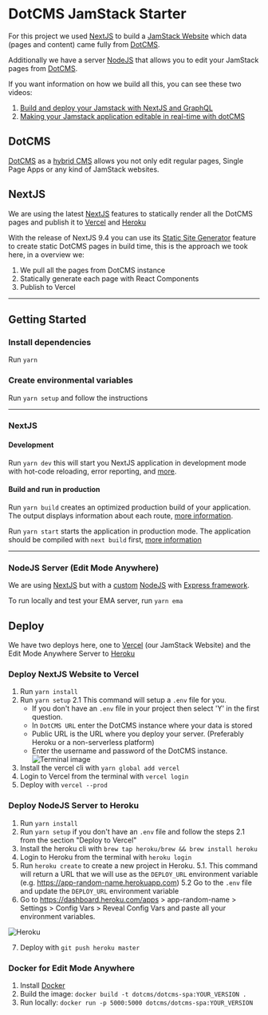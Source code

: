 # DotCMS JamStack Starter
For this project we used [NextJS](https://nextjs.org/) to build a [JamStack Website](https://jamstack.org/) which data (pages and content) came fully from [DotCMS](https://dotcms.com).

Additionally we have a server [NodeJS](https://nodejs.org/) that allows you to edit your JamStack pages from [DotCMS](https://dotcms.com).

If you want information on how we build all this, you can see these two videos:

1. [Build and deploy your Jamstack with NextJS and GraphQL](https://www.youtube.com/watch?v=zy7xr7TcqUo)
2. [Making your Jamstack application editable in real-time with dotCMS](https://www.youtube.com/watch?v=3vjdxjfkZRQ)

## DotCMS
[DotCMS](https://dotcms.com) as a [hybrid CMS](https://dotcms.com/product/hybrid-cms) allows you not only edit regular pages, Single Page Apps or any kind of JamStack websites.

## NextJS
We are using the latest [NextJS](https://nextjs.org/) features to statically render all the DotCMS pages and publish it to [Vercel](https://vercel.com) and [Heroku](https://heroku.com)

With the release of NextJS 9.4 you can use its [Static Site Generator](https://nextjs.org/blog/next-9-3#next-gen-static-site-generation-ssg-support) feature to create static DotCMS pages in build time, this is the approach we took here, in a overview we:

1. We pull all the pages from DotCMS instance
2. Statically generate each page with React Components
3. Publish to Vercel

----------------------------

## Getting Started

### Install dependencies
Run `yarn`

### Create environmental variables
Run `yarn setup` and follow the instructions

----------------------------

### NextJS

#### Development
Run `yarn dev` this will start you NextJS application in development mode with hot-code reloading, error reporting, and [more](https://nextjs.org/docs/api-reference/cli#development).

#### Build and run in production

Run `yarn build` creates an optimized production build of your application. The output displays information about each route, [more information](https://nextjs.org/docs/api-reference/cli#build).

Run `yarn start` starts the application in production mode. The application should be compiled with `next build` first, [more information](https://nextjs.org/docs/api-reference/cli#production)

----------------------------

### NodeJS Server (Edit Mode Anywhere)

We are using [NextJS](https://nextjs.org/) but with a [custom](https://nextjs.org/docs#custom-server-and-routing) [NodeJS](https://nodejs.org/en/) with [Express framework](https://expressjs.com/).

To run locally and test your EMA server, run `yarn ema`

## Deploy
We have two deploys here, one to [Vercel](https://vercel.com/) (our JamStack Website) and the Edit Mode Anywhere Server to [Heroku](https://heroku.com/)

### Deploy NextJS Website to Vercel

1. Run `yarn install`
2. Run `yarn setup`
  2.1 This command will setup a `.env` file for you. 
    - If you don't have an `.env` file in your project then select 'Y' in the first question.
    - In `DotCMS URL` enter the DotCMS instance where your data is stored
    - Public URL is the URL where you deploy your server. (Preferably Heroku or a non-serverless platform)
    - Enter the username and password of the DotCMS instance.
   ![Terminal image](https://user-images.githubusercontent.com/52452/87805492-b0128300-c855-11ea-9571-e0b09bfc6a5c.png)
3. Install the vercel cli with `yarn global add vercel`
4. Login to Vercel from the terminal with `vercel login`
5. Deploy with `vercel --prod`

### Deploy NodeJS Server to Heroku

1. Run `yarn install`
2. Run `yarn setup` if you don't have an `.env` file and follow the steps 2.1 from the section "Deploy to Vercel"
3. Install the heroku cli with `brew tap heroku/brew && brew install heroku`
4. Login to Heroku from the terminal with `heroku login`
5. Run `heroku create` to create a new project in Heroku.
  5.1. This command will return a URL that we will use as the `DEPLOY_URL` environment variable (e.g. https://app-random-name.herokuapp.com)
  5.2 Go to the `.env` file and update the `DEPLOY_URL` environment variable
6. Go to https://dashboard.heroku.com/apps > app-random-name > Settings > Config Vars > Reveal Config Vars and paste all your environment variables.

![Heroku](https://user-images.githubusercontent.com/52452/87805493-b1dc4680-c855-11ea-9880-e9605ea3ee0f.png)

7. Deploy with `git push heroku master`

### Docker for Edit Mode Anywhere
1. Install [Docker](https://www.docker.com/get-started)
2. Build the image: `docker build -t dotcms/dotcms-spa:YOUR_VERSION .`
3. Run locally: `docker run -p 5000:5000 dotcms/dotcms-spa:YOUR_VERSION`
